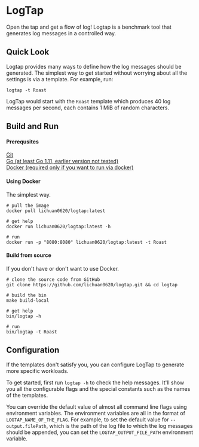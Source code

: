 # LogTap

Open the tap and get a flow of log! Logtap is a benchmark tool that generates log messages in a controlled way.

## Quick Look

Logtap provides many ways to define how the log messages should be generated. The simplest way to get started without worrying about all the settings is via a template. For example, run:

```
logtap -t Roast
```

LogTap would start with the `Roast` template which produces 40 log messages per second, each contains 1 MiB of random characters.

## Build and Run

#### Prerequsites

[Git](https://git-scm.com/)  
[Go (at least Go 1.11, earlier version not tested)](https://golang.org/dl/)  
[Docker (required only if you want to run via docker)](https://docs.docker.com/install/) 

#### Using Docker

The simplest way.

```
# pull the image
docker pull lichuan0620/logtap:latest

# get help
docker run lichuan0620/logtap:latest -h

# run
docker run -p "8080:8080" lichuan0620/logtap:latest -t Roast
``` 

#### Build from source

If you don't have or don't want to use Docker.

```
# clone the source code from GitHub
git clone https://github.com/lichuan0620/logtap.git && cd logtap

# build the bin
make build-local

# get help
bin/logtap -h

# run
bin/logtap -t Roast
```

## Configuration

If the templates don't satisfy you, you can configure LogTap to generate more specific workloads. 

To get started, first run `logtap -h` to check the help messages. It'll show you all the configurable flags and the special constants such as the names of the templates. 

You can override the default value of almost all command line flags using environment variables. The environment variables are all in the format of `LOGTAP_NAME_OF_THE_FLAG`. For example, to set the default value for `--output.filePath`, which is the path of the log file to which the log messages should be appended, you can set the `LOGTAP_OUTPUT_FILE_PATH` environment variable.

